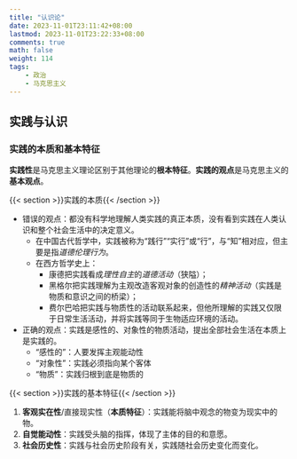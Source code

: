 ```yaml
---
title: "认识论"
date: 2023-11-01T23:11:42+08:00
lastmod: 2023-11-01T23:22:33+08:00
comments: true
math: false
weight: 114
tags:
    - 政治
    - 马克思主义
---
```


## 实践与认识

### 实践的本质和基本特征

**实践性**是马克思主义理论区别于其他理论的**根本特征**。**实践的观点**是马克思主义的**基本观点**。

{{< section >}}实践的本质{{< /section >}}

- 错误的观点：都没有科学地理解人类实践的真正本质，没有看到实践在人类认识和整个社会生活中的决定意义。
    - 在中国古代哲学中，实践被称为“践行”“实行”或“行”，与“知”相对应，但主要是指*道德伦理行为*。
    - 在西方哲学史上：
        - 康德把实践看成*理性自主*的*道德活动*（狭隘）；
        - 黑格尔把实践理解为主观改造客观对象的创造性的*精神活动*（实践是物质和意识之间的桥梁）；
        - 费尔巴哈把实践与物质性的活动联系起来，但他所理解的实践又仅限于日常生活活动，并将实践等同于生物适应环境的活动。
- 正确的观点：实践是感性的、对象性的物质活动，提出全部社会生活在本质上是实践的。
    - “感性的”：人要发挥主观能动性
    - “对象性”：实践必须指向某个客体
    - “物质”：实践归根到底是物质的

{{< section >}}实践的基本特征{{< /section >}}

1. **客观实在性**/直接现实性（**本质特征**）：实践能将脑中观念的物变为现实中的物。
2. **自觉能动性**：实践受头脑的指挥，体现了主体的目的和意愿。
3. **社会历史性**：实践与社会历史阶段有关，实践随社会历史变化而变化。
